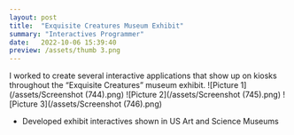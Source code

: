 ```yaml
---
layout: post
title:  "Exquisite Creatures Museum Exhibit"
summary: "Interactives Programmer"
date:   2022-10-06 15:39:40
preview: /assets/thumb 3.png
---
```

I worked to create several interactive applications that show up on kiosks throughout the “Exquisite Creatures” museum exhibit.
![Picture 1](/assets/Screenshot (744).png)
![Picture 2](/assets/Screenshot (745).png)
![Picture 3](/assets/Screenshot (746).png)

* Developed exhibit interactives shown in US Art and Science Museums 

